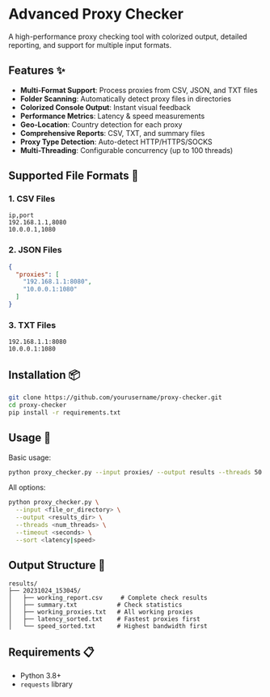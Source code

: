 # Advanced Proxy Checker

A high-performance proxy checking tool with colorized output, detailed reporting, and support for multiple input formats.

## Features ✨

- **Multi-Format Support**: Process proxies from CSV, JSON, and TXT files
- **Folder Scanning**: Automatically detect proxy files in directories
- **Colorized Console Output**: Instant visual feedback
- **Performance Metrics**: Latency & speed measurements
- **Geo-Location**: Country detection for each proxy
- **Comprehensive Reports**: CSV, TXT, and summary files
- **Proxy Type Detection**: Auto-detect HTTP/HTTPS/SOCKS
- **Multi-Threading**: Configurable concurrency (up to 100 threads)

## Supported File Formats 📁

### 1. CSV Files
```csv
ip,port
192.168.1.1,8080
10.0.0.1,1080
```

### 2. JSON Files
```json
{
  "proxies": [
    "192.168.1.1:8080",
    "10.0.0.1:1080"
  ]
}
```

### 3. TXT Files
```
192.168.1.1:8080
10.0.0.1:1080
```

## Installation 📦

```bash
git clone https://github.com/yourusername/proxy-checker.git
cd proxy-checker
pip install -r requirements.txt
```

## Usage 🚀

Basic usage:
```bash
python proxy_checker.py --input proxies/ --output results --threads 50
```

All options:
```bash
python proxy_checker.py \
  --input <file_or_directory> \
  --output <results_dir> \
  --threads <num_threads> \
  --timeout <seconds> \
  --sort <latency|speed>
```

## Output Structure 📂
```
results/
├── 20231024_153045/
│   ├── working_report.csv     # Complete check results
│   ├── summary.txt           # Check statistics
│   ├── working_proxies.txt   # All working proxies
│   ├── latency_sorted.txt    # Fastest proxies first
│   └── speed_sorted.txt      # Highest bandwidth first
```

## Requirements 📋
- Python 3.8+
- `requests` library
